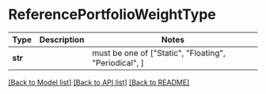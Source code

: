 # ReferencePortfolioWeightType

Type | Description | Notes
------------- | ------------- | -------------
**str** |  |  must be one of ["Static", "Floating", "Periodical", ]

[[Back to Model list]](../README.md#documentation-for-models) [[Back to API list]](../README.md#documentation-for-api-endpoints) [[Back to README]](../README.md)

